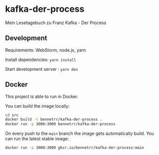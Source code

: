 # kafka-der-process

Mein Lesetagebuch zu Franz Kafka - Der Process

## Development

Requirements: WebStorm, node.js, yarn

Install dependencies: `yarn install`

Start development server : `yarn dev`

## Docker

This project is able to run in Docker.

You can build the image locally:

```bash
cd src
docker build -t bennetrr/kafka-der-process .
docker run -p 3000:3000 bennetrr/kafka-der-process
```

On every push to the `main` branch the image gets automatically build.
You can run the latest stable image:

```bash
docker run -p 3000:3000 ghcr.io/bennetrr/kafka-der-process:main
```
